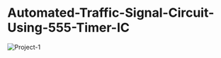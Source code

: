# Automated-Traffic-Signal-Circuit-Using-555-Timer-IC
![Project-1](https://github.com/user-attachments/assets/c9edfbc4-f3ec-406a-9cc4-940aeb2aea26)

